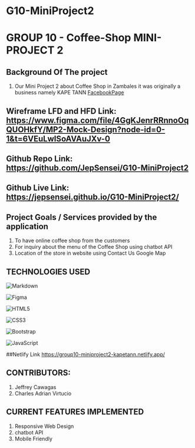 ﻿# G10-MiniProject2

# GROUP 10 - Coffee-Shop MINI-PROJECT 2

## Background Of The project
1. Our Mini Project 2 about Coffee Shop in Zambales it was originally a business namely KAPE TANN [FacebookPage](https://www.facebook.com/kapetanncoffee) 

## Wireframe LFD and HFD Link: https://www.figma.com/file/4GgKJenrRRnnoOqQUOHkfY/MP2-Mock-Design?node-id=0-1&t=6VEuLwISoAVAuJXv-0

## Github Repo Link: https://github.com/JepSensei/G10-MiniProject2

## Github Live Link: https://jepsensei.github.io/G10-MiniProject2/

## Project Goals / Services provided by the application

1. To have online coffee shop from the customers
2. For inquiry about the menu of the Coffee Shop using chatbot API
3. Location of the store in website using Contact Us Google Map

## TECHNOLOGIES USED

![Markdown](https://img.shields.io/badge/markdown-%23000000.svg?style=for-the-badge&logo=markdown&logoColor=white)

![Figma](https://img.shields.io/badge/figma-%23F24E1E.svg?style=for-the-badge&logo=figma&logoColor=white)

![HTML5](https://img.shields.io/badge/html5-%23E34F26.svg?style=for-the-badge&logo=html5&logoColor=white)

![CSS3](https://img.shields.io/badge/css3-%231572B6.svg?style=for-the-badge&logo=css3&logoColor=white)

![Bootstrap](https://img.shields.io/badge/bootstrap-%23563D7C.svg?style=for-the-badge&logo=bootstrap&logoColor=white)

![JavaScript](https://img.shields.io/badge/javascript-%23323330.svg?style=for-the-badge&logo=javascript&logoColor=%23F7DF1E)

##Netlify Link
https://group10-miniproject2-kapetann.netlify.app/

## CONTRIBUTORS:

1. Jeffrey Cawagas
2. Charles Adrian Virtucio

## CURRENT FEATURES IMPLEMENTED

1. Responsive Web Design
2. chatbot API
3. Mobile Friendly

